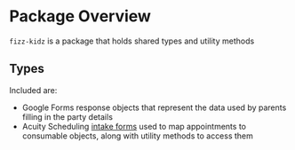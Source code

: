 # Package Overview

`fizz-kidz` is a package that holds shared types and utility methods

## Types

Included are:
- Google Forms response objects that represent the data used by parents filling in the party details
- Acuity Scheduling [intake forms](https://help.acuityscheduling.com/hc/en-us/articles/219149377-Client-Intake-Forms-Agreements) used to map appointments to consumable objects, along with utility methods to access them